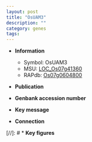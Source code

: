 ```yaml
---
layout: post
title: "OsUAM3"
description: ""
category: genes
tags: 
---
```


* **Information**  
    + Symbol: OsUAM3  
    + MSU: [LOC_Os07g41360](http://rice.uga.edu/cgi-bin/ORF_infopage.cgi?orf=LOC_Os07g41360)  
    + RAPdb: [Os07g0604800](http://rapdb.dna.affrc.go.jp/viewer/gbrowse_details/irgsp1?name=Os07g0604800)  

* **Publication**  

* **Genbank accession number**  

* **Key message**  

* **Connection**  

[//]: # * **Key figures**  


